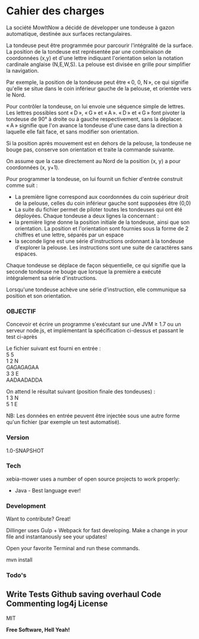 # Cahier des charges

La société MowItNow a décidé de développer une tondeuse à gazon automatique, destinée aux surfaces rectangulaires. 

La tondeuse peut être programmée pour parcourir l'intégralité de la surface. 
La position de la tondeuse est représentée par une combinaison de coordonnées (x,y) et d'une lettre indiquant l'orientation selon la notation cardinale anglaise (N,E,W,S). La pelouse est divisée en grille pour simplifier la navigation.  
 
Par exemple, la position de la tondeuse peut être « 0, 0, N », ce qui signifie qu'elle se situe dans le coin inférieur gauche de la pelouse, et orientée vers le Nord. 
 
Pour contrôler la tondeuse, on lui envoie une séquence simple de lettres. Les lettres possibles sont « D », « G » et « A ». « D » et « G » font pivoter la tondeuse de 90° à droite ou à gauche respectivement, sans la déplacer. « A » signifie que l'on avance la tondeuse d'une case dans la direction à laquelle elle fait face, et sans modifier son orientation. 
 
Si la position après mouvement est en dehors de la pelouse, la tondeuse ne bouge pas, conserve son orientation et traite la commande suivante.  
 
On assume que la case directement au Nord de la position (x, y) a pour coordonnées (x, y+1). 

Pour programmer la tondeuse, on lui fournit un fichier d'entrée construit comme suit : 

  - La première ligne correspond aux coordonnées du coin supérieur droit de la pelouse, celles du coin inférieur gauche sont supposées être (0,0) 
  - La suite du fichier permet de piloter toutes les tondeuses qui ont été déployées. Chaque tondeuse a deux lignes la concernant : 
   - la première ligne donne la position initiale de la tondeuse, ainsi que son orientation. La position et l'orientation sont fournies sous la forme de 2 chiffres et une lettre, séparés par un espace
   - la seconde ligne est une série d'instructions ordonnant à la tondeuse d'explorer la pelouse. Les instructions sont une suite de caractères sans espaces. 

Chaque tondeuse se déplace de façon séquentielle, ce qui signifie que la seconde tondeuse ne bouge que lorsque la première a exécuté intégralement sa série d'instructions. 
 
Lorsqu'une tondeuse achève une série d'instruction, elle communique sa position et son orientation. 
 
### OBJECTIF 
Concevoir et écrire un programme s'exécutant sur une JVM ≥ 1.7 ou un serveur node.js, et implémentant la spécification ci-dessus et passant le test ci-après 
 
Le fichier suivant est fourni en entrée : <br />
5 5 <br/>
1 2 N <br />
GAGAGAGAA <br />
3 3 E <br />
AADAADADDA 
 
On attend le résultat suivant (position finale des tondeuses) : <br />
1 3 N <br />
5 1 E <br />
 
NB: Les données en entrée peuvent être injectée sous une autre forme qu'un fichier (par exemple un test automatisé). 

### Version
1.0-SNAPSHOT

### Tech

xebia-mower uses a number of open source projects to work properly:

* Java - Best language ever!

### Development

Want to contribute? Great!

Dillinger uses Gulp + Webpack for fast developing.
Make a change in your file and instantanously see your updates!

Open your favorite Terminal and run these commands.

mvn install

### Todo's

Write Tests
Github saving overhaul
Code Commenting
log4j
License
----

MIT


**Free Software, Hell Yeah!**
